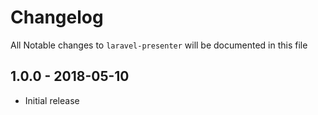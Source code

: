 # Changelog

All Notable changes to `laravel-presenter` will be documented in this file

## 1.0.0 - 2018-05-10

- Initial release
